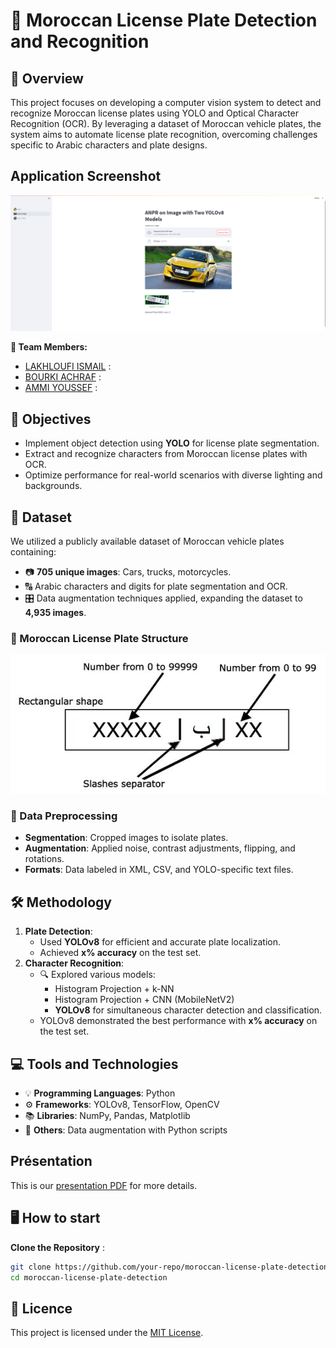# 🚗 Moroccan License Plate Detection and Recognition

## 📖 Overview

This project focuses on developing a computer vision system to detect and recognize Moroccan license plates using YOLO and Optical Character Recognition (OCR). By leveraging a dataset of Moroccan vehicle plates, the system aims to automate license plate recognition, overcoming challenges specific to Arabic characters and plate designs.
## Application Screenshot
![Application Screenshot](app_demo.png)

**👥 Team Members:**
- [LAKHLOUFI ISMAIL](https://github.com/ismaillakhloufi) :
- [BOURKI ACHRAF](https://github.com/BOURKI970/) : 
- [AMMI YOUSSEF](https://github.com/youssefammi123/) : 

## 🎯 Objectives
-  Implement object detection using **YOLO** for license plate segmentation.
-  Extract and recognize characters from Moroccan license plates with OCR.
-  Optimize performance for real-world scenarios with diverse lighting and backgrounds.

## 📂 Dataset
We utilized a publicly available dataset of Moroccan vehicle plates containing:
- 📷 **705 unique images**: Cars, trucks, motorcycles.
- 🔠 Arabic characters and digits for plate segmentation and OCR.
- 🎛️ Data augmentation techniques applied, expanding the dataset to **4,935 images**.

### 🚗 Moroccan License Plate Structure
![Moroccan License Plate Structure](Moroccan-license-plate-structure.jpg)

### 🔄 Data Preprocessing
-  **Segmentation**: Cropped images to isolate plates.
-  **Augmentation**: Applied noise, contrast adjustments, flipping, and rotations.
-  **Formats**: Data labeled in XML, CSV, and YOLO-specific text files.

## 🛠️ Methodology
1. **Plate Detection**:
   -  Used **YOLOv8** for efficient and accurate plate localization.
   -  Achieved **x% accuracy** on the test set.
2. **Character Recognition**:
   - 🔍 Explored various models:
     -  Histogram Projection + k-NN
     -  Histogram Projection + CNN (MobileNetV2)
     -  **YOLOv8** for simultaneous character detection and classification.
   -  YOLOv8 demonstrated the best performance with **x% accuracy** on the test set.

## 💻 Tools and Technologies
- 💡 **Programming Languages**: Python
- ⚙️ **Frameworks**: YOLOv8, TensorFlow, OpenCV
- 📚 **Libraries**: NumPy, Pandas, Matplotlib
- 🔧 **Others**: Data augmentation with Python scripts

## Présentation
This is our [presentation PDF](./presentation.pdf) for more details.


## 🖥️ How to start
 **Clone the Repository** :
   ```bash
  git clone https://github.com/your-repo/moroccan-license-plate-detection.git
cd moroccan-license-plate-detection
   ```

## 📜 Licence
This project is licensed under the [MIT License](LICENSE).  

